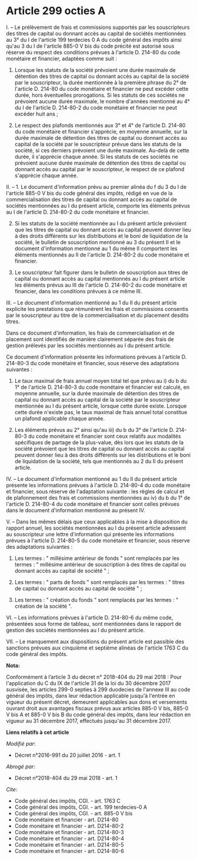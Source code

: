 # Article 299 octies A

I. – Le prélèvement de frais et commissions supportés par les souscripteurs des titres de capital ou donnant accès au capital
de sociétés mentionnées au 3° du I de l'article 199 terdecies 0 A du code général des impôts ainsi qu'au 3 du I de l'article
885-0 V bis du code précité est autorisé sous réserve du respect des conditions prévues à l'article D. 214-80 du code
monétaire et financier, adaptées comme suit :

1. Lorsque les statuts de la société prévoient une durée maximale de détention des titres de capital ou donnant accès au
capital de la société par le souscripteur, la durée mentionnée à la première phrase du 2° de l'article D. 214-80 du code
monétaire et financier ne peut excéder cette durée, hors éventuelles prorogations. Si les statuts de ces sociétés ne
prévoient aucune durée maximale, le nombre d'années mentionné au 4° du I de l'article D. 214-80-2 du code monétaire et
financier ne peut excéder huit ans ;

2. Le respect des plafonds mentionnés aux 3° et 4° de l'article D. 214-80 du code monétaire et financier s'apprécie, en
moyenne annuelle, sur la durée maximale de détention des titres de capital ou donnant accès au capital de la société par le
souscripteur prévue dans les statuts de la société, si ces derniers prévoient une durée maximale. Au-delà de cette durée, il
s'apprécie chaque année. Si les statuts de ces sociétés ne prévoient aucune durée maximale de détention des titres de capital
ou donnant accès au capital par le souscripteur, le respect de ce plafond s'apprécie chaque année.

II. – 1. Le document d'information prévu au premier alinéa du f du 3 du I de l'article 885-0 V bis du code général des
impôts, rédigé en vue de la commercialisation des titres de capital ou donnant accès au capital de sociétés mentionnées au I
du présent article, comporte les éléments prévus au I de l'article D. 214-80-2 du code monétaire et financier.

2. Si les statuts de la société mentionnée au I du présent article prévoient que les titres de capital ou donnant accès au
capital peuvent donner lieu à des droits différents sur les distributions et le boni de liquidation de la société, le
bulletin de souscription mentionné au 3 du présent II et le document d'information mentionné au 1 du même II comportent les
éléments mentionnés au II de l'article D. 214-80-2 du code monétaire et financier.

3. Le souscripteur fait figurer dans le bulletin de souscription aux titres de capital ou donnant accès au capital mentionnés
au I du présent article les éléments prévus au III de l'article D. 214-80-2 du code monétaire et financier, dans les
conditions prévues à ce même III.

III. – Le document d'information mentionné au 1 du II du présent article explicite les prestations que rémunèrent les frais
et commissions consentis par le souscripteur au titre de la commercialisation et du placement desdits titres.

Dans ce document d'information, les frais de commercialisation et de placement sont identifiés de manière clairement séparée
des frais de gestion prélevés par les sociétés mentionnés au I du présent article.

Ce document d'information présente les informations prévues à l'article D. 214-80-3 du code monétaire et financier, sous
réserve des adaptations suivantes :

1. Le taux maximal de frais annuel moyen total tel que prévu au i) du b du 1° de l'article D. 214-80-3 du code monétaire et
financier est calculé, en moyenne annuelle, sur la durée maximale de détention des titres de capital ou donnant accès au
capital de la société par le souscripteur mentionnée au I du présent article, lorsque cette durée existe. Lorsque cette durée
n'existe pas, le taux maximal de frais annuel total constitue un plafond applicable chaque année.

2. Les éléments prévus au 2° ainsi qu'au iii) du b du 3° de l'article D. 214-80-3 du code monétaire et financier sont ceux
relatifs aux modalités spécifiques de partage de la plus-value, dès lors que les statuts de la société prévoient que les
titres de capital ou donnant accès au capital peuvent donner lieu à des droits différents sur les distributions et le boni de
liquidation de la société, tels que mentionnés au 2 du II du présent article.

IV. – Le document d'information mentionné au 1 du II du présent article présente les informations prévues à l'article D.
214-80-4 du code monétaire et financier, sous réserve de l'adaptation suivante : les règles de calcul et de plafonnement des
frais et commissions mentionnées au iv) du b du 1° de l'article D. 214-80-4 du code monétaire et financier sont celles
prévues dans le document d'information mentionné au présent IV.

V. – Dans les mêmes délais que ceux applicables à la mise à disposition du rapport annuel, les sociétés mentionnées au I du
présent article adressent au souscripteur une lettre d'information qui présente les informations prévues à l'article D.
214-80-5 du code monétaire et financier, sous réserve des adaptations suivantes :

1. Les termes : " millésime antérieur de fonds " sont remplacés par les termes : " millésime antérieur de souscription à des
titres de capital ou donnant accès au capital de société " ;

2. Les termes : " parts de fonds " sont remplacés par les termes : " titres de capital ou donnant accès au capital de société
" ;

3. Les termes : " création du fonds " sont remplacés par les termes : " création de la société ".

VI. – Les informations prévues à l'article D. 214-80-6 du même code, présentées sous forme de tableau, sont mentionnées dans
le rapport de gestion des sociétés mentionnées au I du présent article.

VII. – Le manquement aux dispositions du présent article est passible des sanctions prévues aux cinquième et septième alinéas
de l'article 1763 C du code général des impôts.

**Nota:**

Conformément à l’article 3 du décret n° 2018-404 du 29 mai 2018 : Pour l'application du C du IX de l'article 31 de la loi du
30 décembre 2017 susvisée, les articles 299-0 septies à 299 duodecies de l'annexe III au code général des impôts, dans leur
rédaction applicable jusqu'à l'entrée en vigueur du présent décret, demeurent applicables aux dons et versements ouvrant
droit aux avantages fiscaux prévus aux articles 885-0 V bis, 885-0 V bis A et 885-0 V bis B du code général des impôts, dans
leur rédaction en vigueur au 31 décembre 2017, effectués jusqu'au 31 décembre 2017.

**Liens relatifs à cet article**

_Modifié par_:

  - Décret n°2016-991 du 20 juillet 2016 - art. 1

_Abrogé par_:

  - Décret n°2018-404 du 29 mai 2018 - art. 1

_Cite_:

  - Code général des impôts, CGI. - art. 1763 C
  - Code général des impôts, CGI. - art. 199 terdecies-0 A
  - Code général des impôts, CGI. - art. 885-0 V bis
  - Code monétaire et financier - art. D214-80
  - Code monétaire et financier - art. D214-80-2
  - Code monétaire et financier - art. D214-80-3
  - Code monétaire et financier - art. D214-80-4
  - Code monétaire et financier - art. D214-80-5
  - Code monétaire et financier - art. D214-80-6
